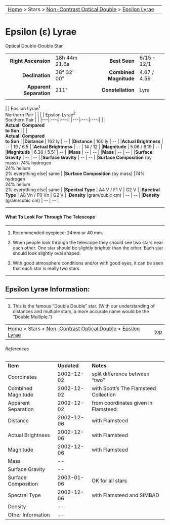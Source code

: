 |    |    |
|:---|---:|
|[Home](/notes/#object-notes) > Stars > [Non-Contrast Optical Double](../!non-contrast-optical-double-star-info) > [Epsilon Lyrae](../epsilon-lyrae)|  |

# Epsilon (&epsilon;) Lyrae
Optical Double-Double Star

|   |   |   |   |
|--:|:--|--:|:--|
|**Right Ascension**|18h 44m 21.6s|**Best Seen**| 6/15 - 12/1 |
|**Declination**|38&deg; 32' 00"|**Combined Magnitude**| 4.67 / 4.59 |
|**Apparent Separation** | 211" |**Constellation**| Lyra |
|   |   |   |   |
	

|   | Epsilon Lyrae<sup>1</sup><br/>Northern Pair  |   |   |   | Epsilon Lyrae<sup>2</sup><br/>Southern Pair  |   |
|---|:---:|:---:|                                    |---|:---:|:---:|
|   | <br/>**Actual**| **Compared<br/>to Sun** |     |   | <br/>**Actual**| **Compared<br/>to Sun** |
|**Distance** | 162 ly | -- |                        |**Distance** | 160 ly | -- |
|**Actual Brightness** | -- | 19 / 6.5 |             |**Actual Brightness** | -- | 14 / 12 |
|**Magnitude** | 5.06 / 6.19 | -- |                  |**Magnitude** | 6.30 / 5.51 | -- |
|**Mass**	             | -- | -- |                 |**Mass**	             | -- | -- |
|**Surface Gravity**	 | -- | -- |                 |**Surface Gravity**	 | -- | -- |
|**Surface Composition** (by mass) |74% hydrogen<br/>24% helium<br/>2% everything else| same |           |**Surface Composition** (by mass) |74% hydrogen<br/>24% helium<br/>2% everything else| same |
|**Spectral Type**       | A4 V / F1 V | G2 V |      |**Spectral Type**       | A8 Vn / F0 Vn | G2 V | 
|**Density** (gram/cubic cm) | -- | -- |             |**Density** (gram/cubic cm) | -- | -- | 

---
#### What To Look For Through The Telescope
---

1.  Recommended eyepiece: 24mm or 40 mm.

1.  When people look through the telescope they should see two stars near each other.  One star should be slightly brighter than the other.  Each star should look slightly oval shaped.

1.  With good atmosphere conditions and/or with good eyes, it can be seen that each star is really two stars.

---
## Epsilon Lyrae Information:
---

1.  This is the famous “Double Double” star.  (With our understanding of distances and multiple stars, a more accurate name would be the “Double Multiple.”)


|    |    |
|:---|---:|
|[Home](/notes/#object-notes) > Stars > [Non-Contrast Optical Double](../!non-contrast-optical-double-star-info) > [Epsilon Lyrae](../epsilon-lyrae)| [top](#epsilon-lyrae)|

###### References

|   |   |   |
|---|---|---|
|**Item**|**Updated**|**Notes**| 
|Coordinates|2002-12-02|split difference between “two”|
|Combined Magnitude|2002-12-02|with Scott’s The Flamsteed Collection|
|Apparent Separation|2002-12-02|from coordinates given in Flamsteed:<br/>|e<sup>1</sup>: 18 44 20.2   39 40 15<br/>e<sup>2</sup>: 18 44 23.0   39 36 46|
|Distance|2002-12-06|with Flamsteed|
|Actual Brightness|2002-12-06|with Flamsteed|
|Magnitude|2002-12-06|with Flamsteed|
|Mass| -- |   |
|Surface Gravity| -- |   |
|Surface Composition|2003-01-06|OK for all stars|
|Spectral Type|2002-12-06|with Flamsteed and SIMBAD|
|Density| -- |   |
|Other Information| -- |   |

